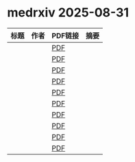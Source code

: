# medrxiv 2025-08-31

| 标题 | 作者 | PDF链接 |  摘要 |
|------|------|--------|------|
|  |  | [PDF](https://doi.org/10.1101/2025.08.26.25334515) |  |
|  |  | [PDF](https://doi.org/10.1101/2025.08.26.25334513) |  |
|  |  | [PDF](https://doi.org/10.1101/2025.08.25.25334410) |  |
|  |  | [PDF](https://doi.org/10.1101/2025.08.26.25334450) |  |
|  |  | [PDF](https://doi.org/10.1101/2025.08.18.25333897) |  |
|  |  | [PDF](https://doi.org/10.1101/2024.06.19.24309024) |  |
|  |  | [PDF](https://doi.org/10.1101/2025.07.10.25331257) |  |
|  |  | [PDF](https://doi.org/10.1101/2025.08.27.25334601) |  |
|  |  | [PDF](https://doi.org/10.1101/2025.08.23.25334218) |  |
|  |  | [PDF](https://doi.org/10.1101/2025.03.12.25323874) |  |
